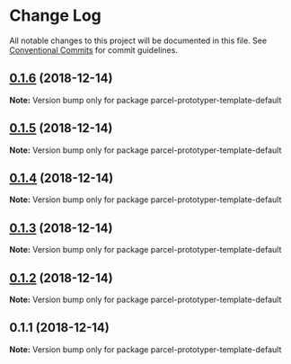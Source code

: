 # Change Log

All notable changes to this project will be documented in this file.
See [Conventional Commits](https://conventionalcommits.org) for commit guidelines.

## [0.1.6](https://github.com/parcel-prototyper/parcel-prototyper/compare/parcel-prototyper-template-default@0.1.5...parcel-prototyper-template-default@0.1.6) (2018-12-14)

**Note:** Version bump only for package parcel-prototyper-template-default





## [0.1.5](https://github.com/parcel-prototyper/parcel-prototyper/compare/parcel-prototyper-template-default@0.1.4...parcel-prototyper-template-default@0.1.5) (2018-12-14)

**Note:** Version bump only for package parcel-prototyper-template-default





## [0.1.4](https://github.com/parcel-prototyper/parcel-prototyper/compare/parcel-prototyper-template-default@0.1.3...parcel-prototyper-template-default@0.1.4) (2018-12-14)

**Note:** Version bump only for package parcel-prototyper-template-default





## [0.1.3](https://github.com/parcel-prototyper/parcel-prototyper/compare/parcel-prototyper-template-default@0.1.2...parcel-prototyper-template-default@0.1.3) (2018-12-14)

**Note:** Version bump only for package parcel-prototyper-template-default





## [0.1.2](https://github.com/parcel-prototyper/parcel-prototyper/compare/parcel-prototyper-template-default@0.1.1...parcel-prototyper-template-default@0.1.2) (2018-12-14)

**Note:** Version bump only for package parcel-prototyper-template-default





## 0.1.1 (2018-12-14)

**Note:** Version bump only for package parcel-prototyper-template-default
